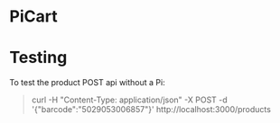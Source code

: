 # PiCart

# Testing

To test the product POST api without a Pi:
>curl -H "Content-Type: application/json" -X POST -d '{"barcode":"5029053006857"}' http://localhost:3000/products
